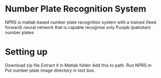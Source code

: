 # Number Plate Recognition System
NPRS is matlab based number plate recognition system with a trained (feed forward) neural network that is capable recognise only Punjab (pakistan) number plates

# Setting up
Download zip file
Extract it in Matlab folder
Add this to path.
Run NPRS.m
Put number plate image directory in text box.

